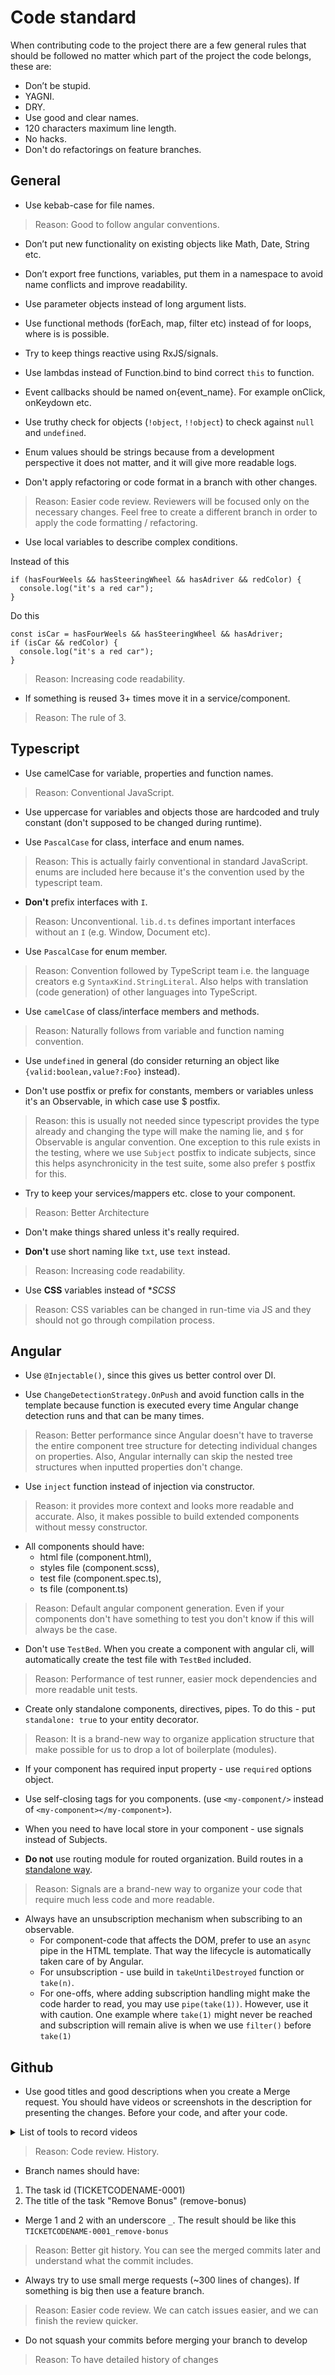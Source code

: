 # Code standard

When contributing code to the project there are a few general rules that should be followed no matter which part of the project the code belongs, these are:

- Don’t be stupid.
- YAGNI.
- DRY.
- Use good and clear names.
- 120 characters maximum line length.
- No hacks.
- Don't do refactorings on feature branches.

## General

- Use kebab-case for file names.

> Reason: Good to follow angular conventions.

- Don’t put new functionality on existing objects like Math, Date, String etc.

- Don’t export free functions, variables, put them in a namespace to avoid name conflicts and improve readability.

- Use parameter objects instead of long argument lists.

- Use functional methods (forEach, map, filter etc) instead of for loops, where is is possible.

- Try to keep things reactive using RxJS/signals.

- Use lambdas instead of Function.bind to bind correct `this` to function.

- Event callbacks should be named on{event_name}. For example onClick, onKeydown etc.

- Use truthy check for objects (`!object`, `!!object`) to check against `null` and `undefined`.

- Enum values should be strings because from a development perspective it does not matter, and it will give more readable logs.

- Don't apply refactoring or code format in a branch with other changes.

> Reason: Easier code review. Reviewers will be focused only on the necessary changes. Feel free to create a different branch in order to apply the code formatting / refactoring.

- Use local variables to describe complex conditions.

Instead of this

```
if (hasFourWeels && hasSteeringWheel && hasAdriver && redColor) {
  console.log("it's a red car");
}
```

Do this

```
const isCar = hasFourWeels && hasSteeringWheel && hasAdriver;
if (isCar && redColor) {
  console.log("it's a red car");
}
```

> Reason: Increasing code readability.

- If something is reused 3+ times move it in a service/component.

> Reason: The rule of 3.

## Typescript

- Use camelCase for variable, properties and function names.

> Reason: Conventional JavaScript.

- Use uppercase for variables and objects those are hardcoded and truly constant (don't supposed to be changed during runtime).

- Use `PascalCase` for class, interface and enum names.

> Reason: This is actually fairly conventional in standard JavaScript. enums are included here because it's the convention used by the typescript team.

- **Don't** prefix interfaces with `I`.

> Reason: Unconventional. `lib.d.ts` defines important interfaces without an `I` (e.g. Window, Document etc).

- Use `PascalCase` for enum member.

> Reason: Convention followed by TypeScript team i.e. the language creators e.g `SyntaxKind.StringLiteral`. Also helps with translation (code generation) of other languages into TypeScript.

- Use `camelCase` of class/interface members and methods.

> Reason: Naturally follows from variable and function naming convention.

- Use `undefined` in general (do consider returning an object like `{valid:boolean,value?:Foo}` instead).

- Don't use postfix or prefix for constants, members or variables unless it's an Observable, in which case use $ postfix.

> Reason: this is usually not needed since typescript provides the type already and changing the type will make the naming lie, and `$` for Observable is angular convention. One exception to this rule exists in the testing, where we use `Subject` postfix to indicate subjects, since this helps asynchronicity in the test suite, some also prefer `$` postfix for this.

- Try to keep your services/mappers etc. close to your component.

> Reason: Better Architecture

- Don't make things shared unless it's really required.

- **Don't** use short naming like `txt`, use `text` instead.

> Reason: Increasing code readability.

- Use **CSS** variables instead of \*_SCSS_

> Reason: CSS variables can be changed in run-time via JS and they should not go through compilation process.

## Angular

- Use `@Injectable()`, since this gives us better control over DI.

- Use `ChangeDetectionStrategy.OnPush` and avoid function calls in the template because function is executed every time Angular change detection runs and that can be many times.

> Reason: Better performance since Angular doesn't have to traverse the entire component tree structure for detecting individual changes on properties. Also, Angular internally can skip the nested tree structures when inputted properties don't change.

- Use `inject` function instead of injection via constructor.

> Reason: it provides more context and looks more readable and accurate. Also, it makes possible to build extended components without messy constructor.

- All components should have:
  - html file (component.html),
  - styles file (component.scss),
  - test file (component.spec.ts),
  - ts file (component.ts)

> Reason: Default angular component generation. Even if your components don't have something to test you don't know if this will always be the case.

- Don't use `TestBed`. When you create a component with angular cli, will automatically create the test file with `TestBed` included.

> Reason: Performance of test runner, easier mock dependencies and more readable unit tests.

- Create only standalone components, directives, pipes. To do this - put `standalone: true` to your entity decorator.

> Reason: It is a brand-new way to organize application structure that make possible for us to drop a lot of boilerplate (modules).

- If your component has required input property - use `required` options object.

- Use self-closing tags for you components. (use `<my-component/>` instead of `<my-component></my-component>`).

- When you need to have local store in your component - use signals instead of Subjects.

- **Do not** use routing module for routed organization. Build routes in a [standalone way](https://medium.com/@zayani.zied/angular-application-based-on-standalone-components-with-lazy-loading-and-shared-elements-417f36682968).

> Reason: Signals are a brand-new way to organize your code that require much less code and more readable.

- Always have an unsubscription mechanism when subscribing to an observable.
  - For component-code that affects the DOM, prefer to use an `async` pipe in the HTML template. That way the lifecycle is automatically taken care of by Angular.
  - For unsubscription - use build in `takeUntilDestroyed` function or `take(n)`.
  - For one-offs, where adding subscription handling might make the code harder to read, you may use `pipe(take(1))`. However, use it with caution. One example where `take(1)` might never be reached and subscription will remain alive is when we use `filter()` before `take(1)`

## Github

- Use good titles and good descriptions when you create a Merge request. You should have videos or screenshots in the description for presenting the changes. Before your code, and after your code.

<details>
  <summary>List of tools to record videos</summary>

- [Screen Recorder](https://chrome.google.com/webstore/detail/screen-recorder/hniebljpgcogalllopnjokppmgbhaden)
- [Scrnli Screenshot & Screen Video Recorder](https://chrome.google.com/webstore/detail/scrnli-screenshot-screen/ijejnggjjphlenbhmjhhgcdpehhacaal?hl=en)
- [Awesome Screenshot and Screen Recorder](https://chrome.google.com/webstore/detail/awesome-screenshot-and-sc/nlipoenfbbikpbjkfpfillcgkoblgpmj?hl=en-US)
</details>

> Reason: Code review. History.

- Branch names should have:

1. The task id (TICKETCODENAME-0001)
2. The title of the task "Remove Bonus" (remove-bonus)

- Merge 1 and 2 with an underscore `_`. The result should be like this `TICKETCODENAME-0001_remove-bonus`

> Reason: Better git history. You can see the merged commits later and understand what the commit includes.

- Always try to use small merge requests (~300 lines of changes). If something is big then use a feature branch.

> Reason: Easier code review. We can catch issues easier, and we can finish the review quicker.

- Do not squash your commits before merging your branch to develop

> Reason: To have detailed history of changes